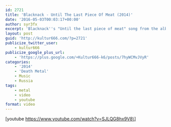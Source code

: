 ```yaml
---
id: 2721
title: 'Blacknack - Until The Last Piece Of Meat (2014)'
date: '2016-05-03T00:03:17+00:00'
author: syr3fx
excerpt: 'Blacknack''s "Until the last piece of meat" song from the album "Servants".'
layout: post
guid: 'http://kultur666.com/?p=2721'
publicize_twitter_user:
    - kultur666
publicize_google_plus_url:
    - 'https://plus.google.com/+Kultur666-k6/posts/7hyWCMvJVyR'
categories:
    - '2014'
    - 'Death Metal'
    - Music
    - Russia
tags:
    - metal
    - video
    - youtube
format: video
---
```


\[youtube https://www.youtube.com/watch?v=SJLQG8hx9V8\]